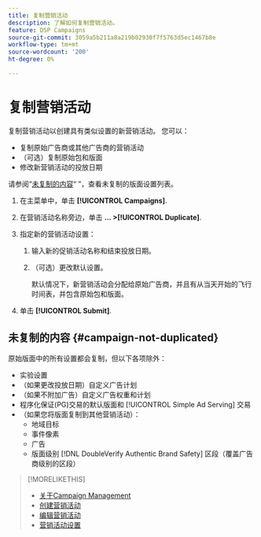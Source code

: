 ```yaml
---
title: 复制营销活动
description: 了解如何复制营销活动。
feature: DSP Campaigns
source-git-commit: 3059a5b211a8a219b02930f7f5763d5ec1467b8e
workflow-type: tm+mt
source-wordcount: '200'
ht-degree: 0%

---
```


# 复制营销活动

<!-- Some placements don't have this option. Clarify which placement types aren't eligible -- is it PG placements, or all placements using private inventory? And anything else? -->

复制营销活动以创建具有类似设置的新营销活动。 您可以：

* 复制原始广告商或其他广告商的营销活动
* （可选）复制原始包和版面
* 修改新营销活动的投放日期

请参阅“[未复制的内容](#campaign-not-duplicated)“ ”，查看未复制的版面设置列表。

1. 在主菜单中，单击 **[!UICONTROL Campaigns]**.

1. 在营销活动名称旁边，单击 **... >[!UICONTROL Duplicate]**.

1. 指定新的营销活动设置：

   1. 输入新的促销活动名称和结束投放日期。

   1. （可选）更改默认设置。

      默认情况下，新营销活动会分配给原始广告商，并且有从当天开始的飞行时间表，并包含原始包和版面。

1. 单击 **[!UICONTROL Submit]**.

## 未复制的内容 {#campaign-not-duplicated}

原始版面中的所有设置都会复制，但以下各项除外：

* 实验设置
* （如果更改投放日期）自定义广告计划
* （如果不附加广告）自定义广告权重和计划
* 程序化保证(PG)交易的默认版面和 [!UICONTROL Simple Ad Serving] 交易
* （如果您将版面复制到其他营销活动）：
   * 地域目标
   * 事件像素
   * 广告
   * 版面级别 [!DNL DoubleVerify Authentic Brand Safety] 区段（覆盖广告商级别的区段）

>[!MORELIKETHIS]
>
>* [关于Campaign Management](campaign-about.md)
>* [创建营销活动](campaign-create.md)
>* [编辑营销活动](campaign-edit.md)
>* [营销活动设置](campaign-settings.md)

